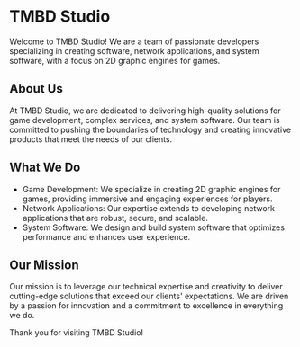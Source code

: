 # TMBD Studio

Welcome to TMBD Studio! We are a team of passionate developers specializing in creating software, network applications, and system software, with a focus on 2D graphic engines for games.

## About Us
At TMBD Studio, we are dedicated to delivering high-quality solutions for game development, complex services, and system software. Our team is committed to pushing the boundaries of technology and creating innovative products that meet the needs of our clients.

## What We Do
- Game Development: We specialize in creating 2D graphic engines for games, providing immersive and engaging experiences for players.
- Network Applications: Our expertise extends to developing network applications that are robust, secure, and scalable.
- System Software: We design and build system software that optimizes performance and enhances user experience.

## Our Mission
Our mission is to leverage our technical expertise and creativity to deliver cutting-edge solutions that exceed our clients' expectations. We are driven by a passion for innovation and a commitment to excellence in everything we do.

Thank you for visiting TMBD Studio!
